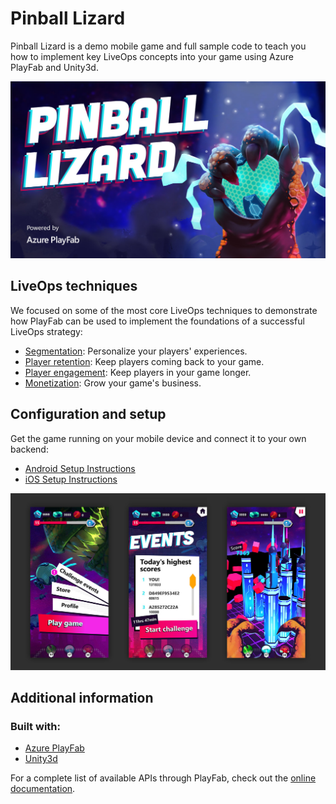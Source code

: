 # Pinball Lizard

Pinball Lizard is a demo mobile game and full sample code to teach you how to implement key LiveOps concepts into your game using Azure PlayFab and Unity3d.

![Pinball Lizard](./_repo-assets/img/Pinball_Lizard_game.jpg)

## LiveOps techniques
We focused on some of the most core LiveOps techniques to demonstrate how PlayFab can be used to implement the foundations of a successful LiveOps strategy:
* [Segmentation](https://docs.microsoft.com/en-us/gaming/playfab/features/analytics/segmentation/quickstart): Personalize your players' experiences.
* [Player retention](https://docs.microsoft.com/en-us/gaming/playfab/features/social/tournaments-leaderboards/quickstart): Keep players coming back to your game.
* [Player engagement](https://docs.microsoft.com/en-us/gaming/playfab/features/analytics/metrics/quickstart): Keep players in your game longer.
* [Monetization](https://docs.microsoft.com/en-us/gaming/playfab/features/commerce/economy/quickstart): Grow your game's business.

## Configuration and setup
Get the game running on your mobile device and connect it to your own backend:



* [Android Setup Instructions](_repo-assets/android-setup-instructions.md)
* [iOS Setup Instructions](_repo-assets/ios-setup-instructions.md)

![Pinball Lizard ScreenShots](./_repo-assets/img/Pinball_Lizard_screens.jpg)


## Additional information

### Built with:
* [Azure PlayFab](https://playfab.com/)
* [Unity3d](https://unity3d.com/)

For a complete list of available APIs through PlayFab, check out the [online documentation](https://docs.microsoft.com/en-us/gaming/playfab/).